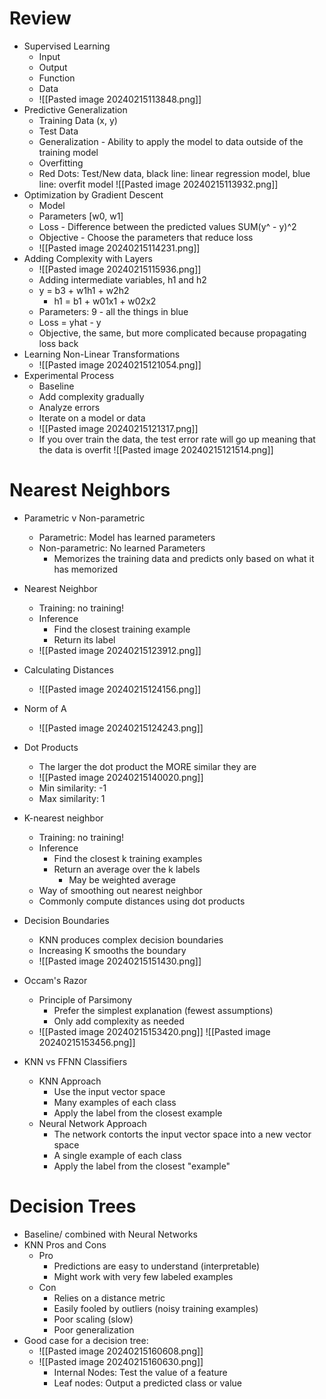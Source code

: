 
# Review
- Supervised Learning
	- Input
	- Output
	- Function
	- Data
	- ![[Pasted image 20240215113848.png]]
- Predictive Generalization
	- Training Data (x, y)
	- Test Data
	- Generalization - Ability to apply the model to data outside of the training model
	- Overfitting
	- Red Dots: Test/New data, black line: linear regression model, blue line: overfit model ![[Pasted image 20240215113932.png]]
- Optimization by Gradient Descent
	- Model
	- Parameters [w0, w1]
	- Loss - Difference between the predicted values SUM(y^ - y)^2
	- Objective - Choose the parameters that reduce loss
	- ![[Pasted image 20240215114231.png]]
- Adding Complexity with Layers
	- ![[Pasted image 20240215115936.png]]
	- Adding intermediate variables, h1 and h2
	- y = b3 + w1h1 + w2h2
		- h1 = b1 + w01x1 + w02x2
	- Parameters: 9 - all the things in blue
	- Loss = yhat - y
	- Objective, the same, but more complicated because propagating loss back
- Learning Non-Linear Transformations
	- ![[Pasted image 20240215121054.png]]
- Experimental Process
	- Baseline
	- Add complexity gradually
	- Analyze errors
	- Iterate on a model or data
	- ![[Pasted image 20240215121317.png]]
	- If you over train the data, the test error rate will go up meaning that the data is overfit ![[Pasted image 20240215121514.png]]

# Nearest Neighbors
- Parametric v Non-parametric
	- Parametric: Model has learned parameters
	- Non-parametric: No learned Parameters
		- Memorizes the training data and predicts only based on what it has memorized
- Nearest Neighbor
	- Training: no training!
	- Inference
		- Find the closest training example
		- Return its label
	- ![[Pasted image 20240215123912.png]]
- Calculating Distances
	- ![[Pasted image 20240215124156.png]]
- Norm of A
	- ![[Pasted image 20240215124243.png]]
- Dot Products
	- The larger the dot product the MORE similar they are
	- ![[Pasted image 20240215140020.png]]
	- Min similarity: -1
	- Max similarity: 1
- K-nearest neighbor
	- Training: no training!
	- Inference
		- Find the closest k training examples
		- Return an average over the k labels
			- May be weighted average
	- Way of smoothing out nearest neighbor
	- Commonly compute distances using dot products
- Decision Boundaries
	- KNN produces complex decision boundaries
	- Increasing K smooths the boundary
	- ![[Pasted image 20240215151430.png]]
- Occam's Razor
	- Principle of Parsimony
		- Prefer the simplest explanation (fewest assumptions)
		- Only add complexity as needed
	- ![[Pasted image 20240215153420.png]] ![[Pasted image 20240215153456.png]]

- KNN vs FFNN Classifiers
	- KNN Approach
		- Use the input vector space
		- Many examples of each class
		- Apply the label from the closest example
	- Neural Network Approach
		- The network contorts the input vector space into a new vector space
		- A single example of each class
		- Apply the label from the closest "example"

# Decision Trees
- Baseline/ combined with Neural Networks
- KNN Pros and Cons
	- Pro 
		- Predictions are easy to understand (interpretable)
		- Might work with very few labeled examples
	- Con
		- Relies on a distance metric
		- Easily fooled by outliers (noisy training examples)
		- Poor scaling (slow)
		- Poor generalization
- Good case for a decision tree:
	- ![[Pasted image 20240215160608.png]]
	- ![[Pasted image 20240215160630.png]]
		- Internal Nodes: Test the value of a feature
		- Leaf nodes: Output a predicted class or value